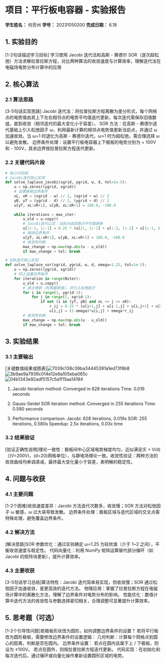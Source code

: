 # 项目：平行板电容器 - 实验报告

**学生姓名：** 何芳州 **学号：** 20231050200 **完成日期：** 6.18

## 1. 实验目的
[1-2句话描述学习目标]
学习使用 Jacobi 迭代法和高斯 - 赛德尔 SOR（逐次超松弛）方法求解拉普拉斯方程，对比两种算法的收敛速度与计算效率，理解迭代法在电磁场电势分布计算中的应用

## 2. 核心算法
### 2.1 算法思路
[3-5句话实现思路]
Jacobi 迭代法：将拉普拉斯方程离散为差分形式，每个网格点的电势值由其上下左右相邻点的电势平均值迭代更新，每次迭代需保存旧值数组，直到收敛（相邻迭代的最大变化小于容差）。
SOR 方法：在高斯 - 赛德尔迭代基础上引入松弛因子 ω，利用最新计算的相邻点电势值更新当前点，并通过 ω 加速收敛。当 ω=1 时退化为高斯 - 赛德尔迭代，ω>1 时为超松弛，需合理选择 ω 以避免发散。
边界条件处理：设置平行板电容器上下极板的电势分别为 + 100V 和 - 100V，其余边界按拉普拉斯方程迭代更新。
### 2.2 关键代码片段
```python
# 核心代码段
# Jacobi迭代核心实现  
def solve_laplace_jacobi(xgrid, ygrid, w, d, tol=1e-5):
    u = np.zeros((ygrid, xgrid))
    # 设置极板边界条件
    xL, xR = (xgrid - w) // 2, (xgrid + w) // 2
    yB, yT = (ygrid - d) // 2, (ygrid + d) // 2
    u[yT, xL:xR+1], u[yB, xL:xR+1] = 100.0, -100.0
    
    while iterations < max_iter:
        u_old = u.copy()
        # Jacobi迭代公式：当前点由四周点平均值更新
        u[1:-1, 1:-1] = 0.25 * (u[2:, 1:-1] + u[:-2, 1:-1] + u[1:-1, 2:] + u[1:-1, :-2])
        # 维持边界条件
        u[yT, xL:xR+1], u[yB, xL:xR+1] = 100.0, -100.0
        # 收敛性判断
        max_change = np.max(np.abs(u - u_old))
        if max_change < tol: break

# SOR迭代核心实现  
def solve_laplace_sor(xgrid, ygrid, w, d, omega=1.25, tol=1e-5):
    u = np.zeros((ygrid, xgrid))
    # 同上设置边界条件
    for iteration in range(Niter):
        u_old = u.copy()
        # 逐点更新（利用最新值），并引入松弛因子
        for i in range(1, ygrid-1):
            for j in range(1, xgrid-1):
                if not (i in [yT, yB] and xL <= j <= xR):
                    r_ij = 0.25 * (u[i+1,j] + u[i-1,j] + u[i,j+1] + u[i,j-1])
                    u[i,j] = (1-omega)*u[i,j] + omega*r_ij
        # 收敛性判断
        max_change = np.max(np.abs(u - u_old))
        if max_change < tol: break
```

## 3. 实验结果

### 3.1 主要输出

[关键数值结果或图表]![7039c138c39ba34445391a1ed73f8b8](https://github.com/user-attachments/assets/915cd03f-f08b-4e02-b0ad-9749973f192d)
![3b9ae9a7939c014e12e6a105eba065c](https://github.com/user-attachments/assets/42a75633-bd6c-4028-942f-11f258c46681)
![04b1343e92adf5157c5a1f15aa14194](https://github.com/user-attachments/assets/7cfdf968-8bb4-4b84-8a99-513f7644710d)
1. Jacobi iteration method:
   Converged in 628 iterations
   Time: 0.019 seconds
2. Gauss-Seidel SOR iteration method:
   Converged in 255 iterations
   Time: 0.580 seconds

3. Performance comparison:
   Jacobi: 628 iterations, 0.019s
   SOR:    255 iterations, 0.580s
   Speedup: 2.5x iterations, 0.03x time




### 3.2 结果验证

[验证正确性说明]理论一致性：极板间中心区域电势梯度均匀，近似满足\(E = V/d\)（\(V=200V\)，\(d=20\)网格单位），与静电场理论一致。收敛性验证：两种方法的收敛曲线均单调递减，最终最大变化量小于容差，表明解的稳定性。

## 4. 问题与收获

### 4.1 主要问题

[1-2个困难]收敛速度差异：Jacobi 方法迭代次数多，收敛慢；SOR 方法对松弛因子 ω 敏感，ω 过大易导致发散。
边界条件处理：极板区域与迭代区域的交叉点需特殊处理，避免覆盖边界条件。

### 4.2 解决方法

[解决思路]SOR 参数优化：通过实验确定 ω=1.25 为较优值（介于 1~2 之间），平衡收敛速度与稳定性。
代码向量化：利用 NumPy 矩阵运算替代部分循环（如 Jacobi 的矩阵块更新），提升计算效率。

### 4.3 主要收获

[3-5句话学习总结]算法特性：Jacobi 迭代简单易实现，但收敛慢；SOR 通过松弛因子加速收敛，是更高效的迭代方法。
物理应用：掌握了拉普拉斯方程在电磁场计算中的离散化方法，理解了边界条件对电势分布的影响。
性能优化：数值计算中迭代方法的收敛性与参数选择密切相关，合理调整可显著提升计算效率。

## 5. 思考题（可选）

[1-2个引导性问题]若极板形状改为圆形，如何调整边界条件的设置？
若将平行板改为圆形极板，需要修改边界条件的设置逻辑：
几何判断：计算每个网格点到圆心的距离，判断是否在圆内。
边界条件设置：
若点在圆内且属于上 / 下极板，则设为 ±100V。
若点在圆外，则按拉普拉斯方程迭代更新。
代码实现：在初始化和每次迭代后，通过循环或向量化操作重新设置圆形区域的电势。

